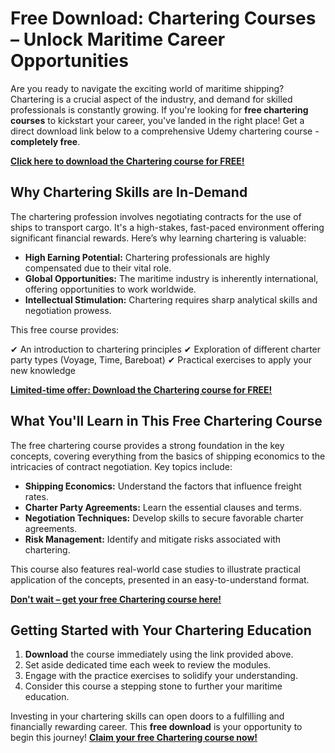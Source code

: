 # Free Download: Chartering Courses – Unlock Maritime Career Opportunities

Are you ready to navigate the exciting world of maritime shipping? Chartering is a crucial aspect of the industry, and demand for skilled professionals is constantly growing. If you're looking for **free chartering courses** to kickstart your career, you've landed in the right place! Get a direct download link below to a comprehensive Udemy chartering course - **completely free**.

[**Click here to download the Chartering course for FREE!**](https://udemywork.com/chartering-courses)

## Why Chartering Skills are In-Demand

The chartering profession involves negotiating contracts for the use of ships to transport cargo. It's a high-stakes, fast-paced environment offering significant financial rewards. Here’s why learning chartering is valuable:

*   **High Earning Potential:** Chartering professionals are highly compensated due to their vital role.
*   **Global Opportunities:** The maritime industry is inherently international, offering opportunities to work worldwide.
*   **Intellectual Stimulation:** Chartering requires sharp analytical skills and negotiation prowess.

This free course provides:

✔ An introduction to chartering principles
✔ Exploration of different charter party types (Voyage, Time, Bareboat)
✔ Practical exercises to apply your new knowledge

[**Limited-time offer: Download the Chartering course for FREE!**](https://udemywork.com/chartering-courses)

## What You'll Learn in This Free Chartering Course

The free chartering course provides a strong foundation in the key concepts, covering everything from the basics of shipping economics to the intricacies of contract negotiation. Key topics include:

*   **Shipping Economics:** Understand the factors that influence freight rates.
*   **Charter Party Agreements:** Learn the essential clauses and terms.
*   **Negotiation Techniques:** Develop skills to secure favorable charter agreements.
*   **Risk Management:** Identify and mitigate risks associated with chartering.

This course also features real-world case studies to illustrate practical application of the concepts, presented in an easy-to-understand format.

[**Don't wait – get your free Chartering course here!**](https://udemywork.com/chartering-courses)

## Getting Started with Your Chartering Education

1.  **Download** the course immediately using the link provided above.
2.  Set aside dedicated time each week to review the modules.
3.  Engage with the practice exercises to solidify your understanding.
4.  Consider this course a stepping stone to further your maritime education.

Investing in your chartering skills can open doors to a fulfilling and financially rewarding career. This **free download** is your opportunity to begin this journey!
[**Claim your free Chartering course now!**](https://udemywork.com/chartering-courses)
